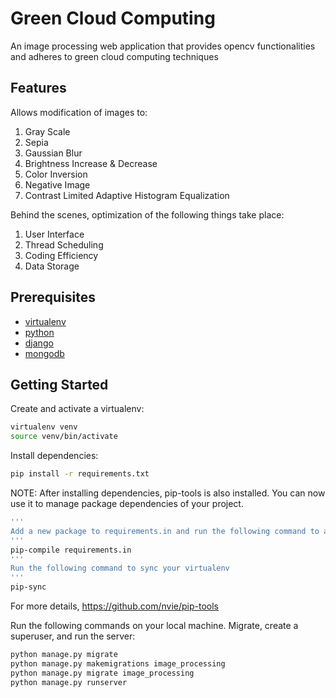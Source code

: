 # Green Cloud Computing

An image processing web application that provides opencv functionalities and adheres to green cloud computing techniques

## Features

Allows modification of images to:

1. Gray Scale
2. Sepia
3. Gaussian Blur
4. Brightness Increase &amp; Decrease
5. Color Inversion
6. Negative Image
7. Contrast Limited Adaptive Histogram Equalization

Behind the scenes, optimization of the following things take place:

1. User Interface
2. Thread Scheduling
3. Coding Efficiency
4. Data Storage

## Prerequisites

- [virtualenv](https://virtualenv.pypa.io/en/latest/)
- [python](https://www.python.org/)
- [django](https://www.djangoproject.com/)
- [mongodb](https://www.mongodb.com/)

## Getting Started

Create and activate a virtualenv:

```bash
virtualenv venv
source venv/bin/activate
```

Install dependencies:

```bash
pip install -r requirements.txt
```

NOTE: After installing dependencies, pip-tools is also installed. You can now use it to manage package dependencies of your project.

```bash
'''
Add a new package to requirements.in and run the following command to auto-update requirements.txt file
'''
pip-compile requirements.in
'''
Run the following command to sync your virtualenv
'''
pip-sync
```

For more details, https://github.com/nvie/pip-tools

Run the following commands on your local machine. Migrate, create a superuser, and run the server:

```bash
python manage.py migrate
python manage.py makemigrations image_processing
python manage.py migrate image_processing
python manage.py runserver
```

